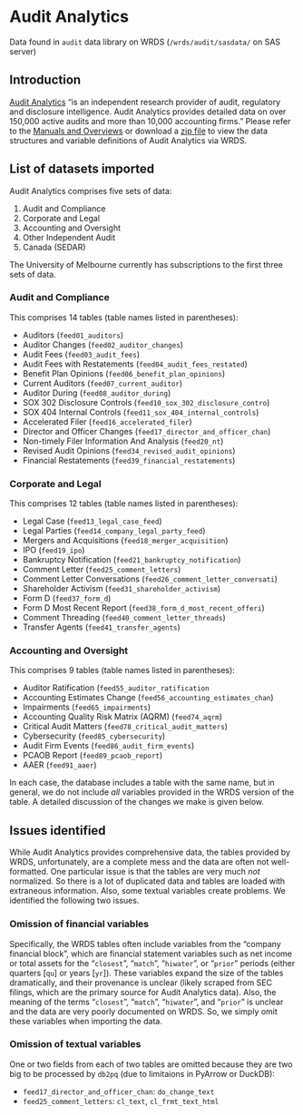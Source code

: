 # Audit Analytics


Data found in `audit` data library on WRDS (`/wrds/audit/sasdata/` on
SAS server)

## Introduction

[Audit Analytics](https://www.auditanalytics.com/) “is an independent
research provider of audit, regulatory and disclosure intelligence.
Audit Analytics provides detailed data on over 150,000 active audits and
more than 10,000 accounting firms.” Please refer to the [Manuals and
Overviews](https://wrds-www.wharton.upenn.edu/pages/support/manuals-and-overviews/audit-analytics/)
or download a [zip
file](https://github.com/mccgr/wrds_pg/blob/master/audit/AuditAnalyticsManuals.zip?raw=true)
to view the data structures and variable definitions of Audit Analytics
via WRDS.

## List of datasets imported

Audit Analytics comprises five sets of data:

1.  Audit and Compliance
2.  Corporate and Legal
3.  Accounting and Oversight
4.  Other Independent Audit
5.  Canada (SEDAR)

The University of Melbourne currently has subscriptions to the first
three sets of data.

### Audit and Compliance

This comprises 14 tables (table names listed in parentheses):

- Auditors (`feed01_auditors`)
- Auditor Changes (`feed02_auditor_changes`)
- Audit Fees (`feed03_audit_fees`)
- Audit Fees with Restatements (`feed04_audit_fees_restated`)
- Benefit Plan Opinions (`feed06_benefit_plan_opinions`)
- Current Auditors (`feed07_current_auditor`)
- Auditor During (`feed08_auditor_during`)
- SOX 302 Disclosure Controls (`feed10_sox_302_disclosure_contro`)
- SOX 404 Internal Controls (`feed11_sox_404_internal_controls`)
- Accelerated Filer (`feed16_accelerated_filer`)
- Director and Officer Changes (`feed17_director_and_officer_chan`)
- Non-timely Filer Information And Analysis (`feed20_nt`)
- Revised Audit Opinions (`feed34_revised_audit_opinions`)
- Financial Restatements (`feed39_financial_restatements`)

### Corporate and Legal

This comprises 12 tables (table names listed in parentheses):

- Legal Case (`feed13_legal_case_feed`)
- Legal Parties (`feed14_company_legal_party_feed`)
- Mergers and Acquisitions (`feed18_merger_acquisition`)
- IPO (`feed19_ipo`)
- Bankruptcy Notification (`feed21_bankruptcy_notification`)
- Comment Letter (`feed25_comment_letters`)
- Comment Letter Conversations (`feed26_comment_letter_conversati`)
- Shareholder Activism (`feed31_shareholder_activism`)
- Form D (`feed37_form_d`)
- Form D Most Recent Report (`feed38_form_d_most_recent_offeri`)
- Comment Threading (`feed40_comment_letter_threads`)
- Transfer Agents (`feed41_transfer_agents`)

### Accounting and Oversight

This comprises 9 tables (table names listed in parentheses):

- Auditor Ratification (`feed55_auditor_ratification`
- Accounting Estimates Change (`feed56_accounting_estimates_chan`)
- Impairments (`feed65_impairments`)
- Accounting Quality Risk Matrix (AQRM) (`feed74_aqrm`)  
- Critical Audit Matters (`feed78_critical_audit_matters`)
- Cybersecurity (`feed85_cybersecurity`)  
- Audit Firm Events (`feed86_audit_firm_events`)  
- PCAOB Report (`feed89_pcaob_report`)
- AAER (`feed91_aaer`)

In each case, the database includes a table with the same name, but in
general, we do not include *all* variables provided in the WRDS version
of the table. A detailed discussion of the changes we make is given
below.

## Issues identified

While Audit Analytics provides comprehensive data, the tables provided
by WRDS, unfortunately, are a complete mess and the data are often not
well-formatted. One particular issue is that the tables are very much
*not* normalized. So there is a lot of duplicated data and tables are
loaded with extraneous information. Also, some textual variables create
problems. We identified the following two issues.

### Omission of financial variables

Specifically, the WRDS tables often include variables from the “company
financial block”, which are financial statement variables such as net
income or total assets for the “`closest`”, “`match`”, “`hiwater`”, or
“`prior`” periods (either quarters \[`qu`\] or years \[`yr`\]). These
variables expand the size of the tables dramatically, and their
provenance is unclear (likely scraped from SEC filings, which are the
primary source for Audit Analytics data). Also, the meaning of the terms
“`closest`”, “`match`”, “`hiwater`”, and “`prior`” is unclear and the
data are very poorly documented on WRDS. So, we simply omit these
variables when importing the data.

### Omission of textual variables

One or two fields from each of two tables are omitted because they are
two big to be processed by `db2pq` (due to limitaions in PyArrow or
DuckDB):

- `feed17_director_and_officer_chan`: `do_change_text`
- `feed25_comment_letters`: `cl_text`, `cl_frmt_text_html`
